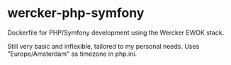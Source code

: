 # wercker-php-symfony
Dockerfile for PHP/Symfony development using the Wercker EWOK stack.

Still very basic and inflexible, tailored to my personal needs.
Uses "Europe/Amsterdam" as timezone in php.ini.